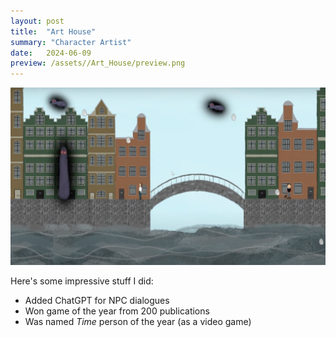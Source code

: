 ```yaml
---
layout: post
title:  "Art House"
summary: "Character Artist"
date:   2024-06-09 
preview: /assets//Art_House/preview.png
---
```


![Picture 1](/assets//Art_House/front.png)

Here's some impressive stuff I did:

* Added ChatGPT for NPC dialogues
* Won game of the year from 200 publications
* Was named *Time* person of the year (as a video game)
